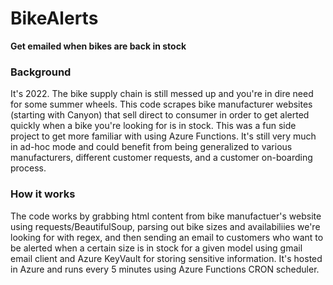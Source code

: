 # BikeAlerts
**Get emailed when bikes are back in stock**

### Background
It's 2022. The bike supply chain is still messed up and you're in dire need for some summer wheels. This code scrapes bike manufacturer websites (starting with Canyon) that sell direct to consumer in order to get alerted quickly when a bike you're looking for is in stock. 
This was a fun side project to get more familiar with using Azure Functions. It's still very much in ad-hoc mode and could benefit from being generalized to various manufacturers, different customer requests, and a customer on-boarding process. 

### How it works
The code works by grabbing html content from bike manufactuer's website using requests/BeautifulSoup, parsing out bike sizes and availabiliies we're looking for with regex, and then sending an email to customers who want to be alerted when a certain size is in stock for a given model using gmail email client and Azure KeyVault for storing sensitive information. It's hosted in Azure and runs every 5 minutes using Azure Functions CRON scheduler.


